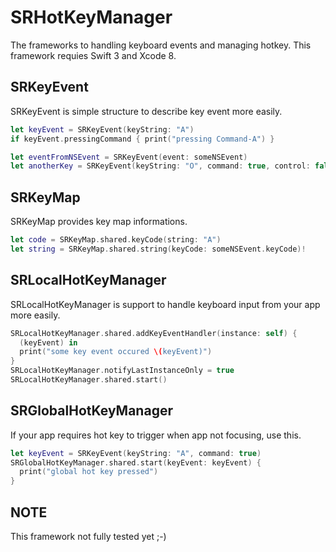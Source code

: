SRHotKeyManager
===============

The frameworks to handling keyboard events and managing hotkey. This framework requies Swift 3 and Xcode 8.

## SRKeyEvent

SRKeyEvent is simple structure to describe key event more easily.

```Swift
let keyEvent = SRKeyEvent(keyString: "A")
if keyEvent.pressingCommand { print("pressing Command-A") }

let eventFromNSEvent = SRKeyEvent(event: someNSEvent)
let anotherKey = SRKeyEvent(keyString: "O", command: true, control: false, option: false, shift: false)
```

## SRKeyMap

SRKeyMap provides key map informations.

```Swift
let code = SRKeyMap.shared.keyCode(string: "A")
let string = SRKeyMap.shared.string(keyCode: someNSEvent.keyCode)!
```

## SRLocalHotKeyManager

SRLocalHotKeyManager is support to handle keyboard input from your app more easily.

```Swift
SRLocalHotKeyManager.shared.addKeyEventHandler(instance: self) {
  (keyEvent) in
  print("some key event occured \(keyEvent)")
}
SRLocalHotKeyManager.notifyLastInstanceOnly = true
SRLocalHotKeyManager.shared.start()
```

## SRGlobalHotKeyManager

If your app requires hot key to trigger when app not focusing, use this.

```Swift
let keyEvent = SRKeyEvent(keyString: "A", command: true)
SRGlobalHotKeyManager.shared.start(keyEvent: keyEvent) {
  print("global hot key pressed")
}
```

## NOTE

This framework not fully tested yet ;-)
